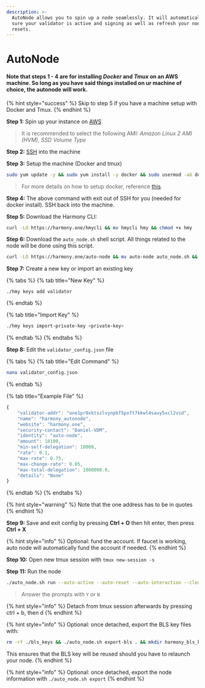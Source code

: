 ```yaml
---
description: >-
  AutoNode allows you to spin up a node seamlessly. It will automatically make
  sure your validator is active and signing as well as refresh your node on hard
  resets.
---
```


# AutoNode

#### Note that steps 1 - 4 are for installing _Docker_ and _Tmux_ on an AWS machine. So long as you have said things installed on ur machine of choice, the autonode will work.

{% hint style="success" %}
Skip to step 5 if you have a machine setup with Docker and Tmux. 
{% endhint %}

**Step 1:** Spin up your instance on [AWS](first-time-setup/cloud-guides/aws.md)

> It is recommended to select the following AMI: _Amazon Linux 2 AMI \(HVM\), SSD Volume Type_

**Step 2:** [SSH](https://docs.harmony.one/home/validators/first-time-setup/cloud-guides/aws#step-2-connecting-to-your-aws-instance) into the machine

**Step 3:** Setup the machine \(Docker and tmux\) 

```bash
sudo yum update -y && sudo yum install -y docker && sudo usermod -aG docker ec2-user && sudo service docker start && sudo yum install -y tmux && exit
```

> For more details on how to setup docker, reference [this](https://docs.aws.amazon.com/AmazonECS/latest/developerguide/docker-basics.html).

**Step 4:** The above command with exit out of SSH for you \(needed for docker install\). SSH back into the machine.

**Step 5:** Download the Harmony CLI:

```bash
curl -LO https://harmony.one/hmycli && mv hmycli hmy && chmod +x hmy
```

**Step 6:** Download the `auto_node.sh` shell script. All things related to the node will be done using this script.

```bash
curl -LO https://harmony.one/auto-node && mv auto-node auto_node.sh && chmod +x ./auto_node.sh && ./auto_node.sh setup
```

**Step 7:** Create a new key or import an existing key

{% tabs %}
{% tab title="New Key" %}
```text
./hmy keys add validator
```
{% endtab %}

{% tab title="Import Key" %}
```bash
./hmy keys import-private-key <private-key>
```
{% endtab %}
{% endtabs %}

**Step 8:** Edit the `validator_config.json` file

{% tabs %}
{% tab title="Edit Command" %}
```bash
nano validator_config.json
```
{% endtab %}

{% tab title="Example File" %}
```javascript
{
    "validator-addr": "one1pr0xktszlvynpkf5pxft7kkwl4sauy5xcl2vsd",
    "name": "harmony_autonode",
    "website": "harmony.one",
    "security-contact": "Daniel-VDM",
    "identity": "auto-node",
    "amount": 10100,
    "min-self-delegation": 10000,
    "rate": 0.1,
    "max-rate": 0.75,
    "max-change-rate": 0.05,
    "max-total-delegation": 1000000.0,
    "details": "None"
}
```
{% endtab %}
{% endtabs %}

{% hint style="warning" %}
Note that the one address has to be in quotes
{% endhint %}

**Step 9:** Save and exit config by pressing **Ctrl + O** then hit enter, then press **Ctrl + X**

{% hint style="info" %}
Optional: fund the account. If faucet is working, auto node will automatically fund the account if needed.
{% endhint %}

**Step 10:** Open new tmux session with `tmux new-session -s`  

**Step 11:** Run the node

```bash
./auto_node.sh run --auto-active --auto-reset --auto-interaction --clean
```

> Answer the prompts with `Y` or `N`

{% hint style="info" %}
Detach from tmux session afterwards by pressing ctrl + b, then d 
{% endhint %}

{% hint style="info" %}
Optional: once detached, export the BLS key files with: 

```bash
rm -rf ./bls_keys && ./auto_node.sh export-bls . && mkdir harmony_bls_keys && cp -R bls_keys/. harmony_bls_keys/
```

This ensures that the BLS key will be reused should you have to relaunch your node.
{% endhint %}

{% hint style="info" %}
Optional: once detached, export the node information with `./auto_node.sh export`
{% endhint %}

